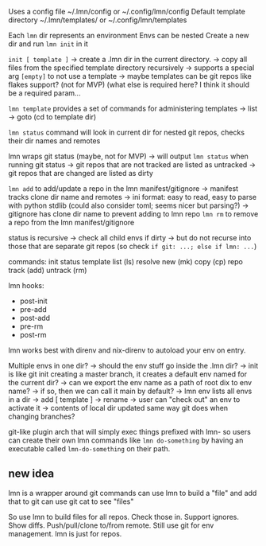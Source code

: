 Uses a config file ~/.lmn/config or ~/.config/lmn/config
Default template directory ~/.lmn/templates/ or ~/.config/lmn/templates

Each `lmn` dir represents an environment
Envs can be nested
Create a new dir and run `lmn init` in it

`init [ template ]`
  -> create a .lmn dir in the current directory.
  -> copy all files from the specified template directory recursively
      -> supports a special arg `[empty]` to not use a template
  -> maybe templates can be git repos like flakes support? (not for MVP)
  (what else is required here? I think it should be a required param...

`lmn template` provides a set of commands for administering templates
  -> list
  -> goto (cd to template dir)

`lmn status` command will look in current dir for nested git repos,
  checks their dir names and remotes

lmn wraps git status (maybe, not for MVP)
  -> will output `lmn status` when running git status
  -> git repos that are not tracked are listed as untracked
  -> git repos that are changed are listed as dirty

`lmn add` to add/update a repo in the lmn manifest/gitignore
  -> manifest tracks clone dir name and remotes
      -> ini format: easy to read, easy to parse with python stdlib
         (could also consider toml; seems nicer but parsing?)
  -> gitignore has clone dir name to prevent adding to lmn repo
`lmn rm` to remove a repo from the lmn manifest/gitignore

status is recursive
  -> check all child envs if dirty
  -> but do not recurse into those that are separate git repos
  (so check `if git: ...; else if lmn: ...`)


commands:
  init
  status
  template
    list (ls)
    resolve
    new (mk)
    copy (cp)
  repo
    track (add)
    untrack (rm)


lmn hooks:
* post-init
* pre-add
* post-add
* pre-rm
* post-rm

lmn works best with direnv and nix-direnv to autoload your env on entry.

Multiple envs in one dir?
  -> should the env stuff go inside the .lmn dir?
  -> init is like git init creating a master branch,
     it creates a default env named for the current dir?
       -> can we export the env name as a path of root dix to env name?
       -> if so, then we can call it main by default?
  -> lmn env lists all envs in a dir
       -> add [ template ]
       -> rename
  -> user can "check out" an env to activate it
      -> contents of local dir updated same way git does when changing branches?


git-like plugin arch that will simply exec things prefixed with lmn-
so users can create their own lmn commands like `lmn do-something` by
having an executable called `lmn-do-something` on their path.


new idea
--------

lmn is a wrapper around git commands
can use lmn to build a "file" and add that to git
can use git cat to see "files"

So use lmn to build files for all repos.
Check those in.
Support ignores.
Show diffs.
Push/pull/clone to/from remote.
Still use git for env management. lmn is just for repos.
